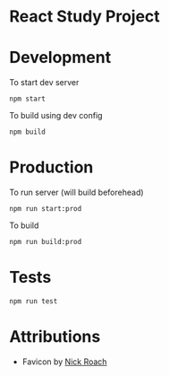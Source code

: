 # React Study Project

# Development

To start dev server
```
npm start
```

To build using dev config
```
npm build
```


# Production

To run server (will build beforehead)
```
npm run start:prod
```



To build
```
npm run build:prod
```

# Tests

```
npm run test
```

# Attributions
 - Favicon by [Nick Roach](http://www.elegantthemes.com/)